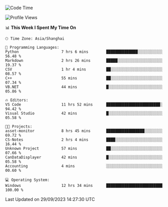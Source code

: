 <!--START_SECTION:waka-->
![Code Time](http://img.shields.io/badge/Code%20Time-1%2C272%20hrs%2059%20mins-blue)

![Profile Views](http://img.shields.io/badge/Profile%20Views-4-blue)

📊 **This Week I Spent My Time On** 

```text
🕑︎ Time Zone: Asia/Shanghai

💬 Programming Languages: 
Python                   7 hrs 6 mins        ██████████████░░░░░░░░░░░   56.48 % 
Markdown                 2 hrs 26 mins       █████░░░░░░░░░░░░░░░░░░░░   19.37 % 
CSV                      1 hr 4 mins         ██░░░░░░░░░░░░░░░░░░░░░░░   08.57 % 
C++                      55 mins             ██░░░░░░░░░░░░░░░░░░░░░░░   07.34 % 
VB.NET                   44 mins             █░░░░░░░░░░░░░░░░░░░░░░░░   05.86 % 

🔥 Editors: 
VS Code                  11 hrs 52 mins      ████████████████████████░   94.42 % 
Visual Studio            42 mins             █░░░░░░░░░░░░░░░░░░░░░░░░   05.58 % 

🐱‍💻 Projects: 
asset-monitor            8 hrs 45 mins       █████████████████░░░░░░░░   69.72 % 
CS-Notes                 2 hrs 4 mins        ████░░░░░░░░░░░░░░░░░░░░░   16.44 % 
Unknown Project          57 mins             ██░░░░░░░░░░░░░░░░░░░░░░░   07.66 % 
CanDataDisplayer         42 mins             █░░░░░░░░░░░░░░░░░░░░░░░░   05.58 % 
Accounting               4 mins              ░░░░░░░░░░░░░░░░░░░░░░░░░   00.60 % 

💻 Operating System: 
Windows                  12 hrs 34 mins      █████████████████████████   100.00 % 
```


 Last Updated on 29/09/2023 14:27:30 UTC
<!--END_SECTION:waka-->